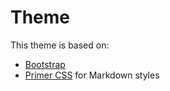 # Theme

This theme is based on:
- [Bootstrap](https://getbootstrap.com/)
- [Primer CSS](https://primer.style/css/) for Markdown styles
